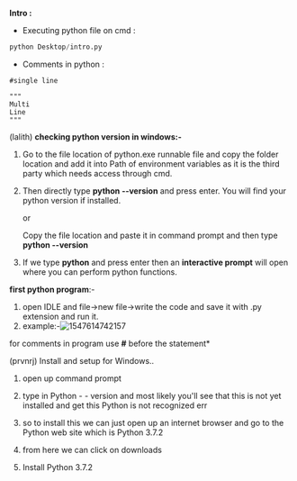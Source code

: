 
**Intro :**

* Executing python file on cmd :

```python
python Desktop/intro.py
```

* Comments in python :

```python3
#single line

"""
Multi 
Line
"""
```
(lalith)
**checking python version in windows:-**

1. Go to the file location of python.exe runnable file and copy the folder location and add it into Path of environment variables as it is the third party which needs access through cmd.

2. Then directly type  **python --version** and press enter. You will find your python version if installed. 

   or

   Copy the file location and paste it in command prompt and then type **python --version**

3. If we type **python** and press enter then an **interactive prompt** will open where you can perform python functions.

**first python program**:-

1. open IDLE and file->new file->write the code and save it with .py extension and run it.
2. example:-![1547614742157](https://github.com/adityakuppa26/Python-Notes/blob/lalith_notes/images/1547614742157.png)

for comments in program use **#** before the statement*

(prvnrj)
Install and setup for Windows..

1. open up  command prompt 

2. type in Python - - version and most likely you'll see that this is not yet installed and get this Python is not recognized err 
3. so to install this we can just open up an internet browser and go to the Python web site which is Python 3.7.2
4. from here we can click on downloads
5. Install Python 3.7.2